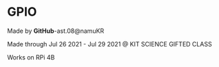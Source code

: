 # GPIO

Made by **GitHub**-ast.08@namuKR

Made through Jul 26 2021 - Jul 29 2021 @ KIT SCIENCE GIFTED CLASS

Works on RPi 4B
